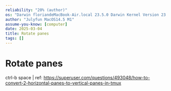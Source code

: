 ```yaml
---
reliability: "20% (author)"
os: "Darwin floriandeMacBook-Air.local 23.5.0 Darwin Kernel Version 23.5.0: Wed May  1 20:16:51 PDT 2024; root:xnu-10063.121.3~5/RELEASE_ARM64_T8103 arm64"
author: "Julyfun MacOS14.5 M1"
assume-you-know: [computer]
date: 2025-03-04
title: Rotate panes
tags: []
---
```


# Rotate panes

ctrl-b space | ref: https://superuser.com/questions/493048/how-to-convert-2-horizontal-panes-to-vertical-panes-in-tmux

